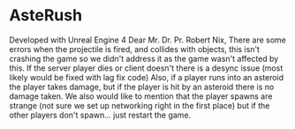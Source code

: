 # AsteRush

Developed with Unreal Engine 4
Dear Mr. Dr. Pr. Robert Nix,
There are some errors when the projectile is fired, and collides with objects, this isn't crashing the game so we didn't address it as the game wasn't affected by this.  If the server player dies or client doesn't there is a desync issue (most likely would be fixed with lag fix code) Also, if a player runs into an asteroid the player takes damage, but if the player is hit by an asteroid there is no damage taken. We also would like to mention that the player spawns are strange (not sure we set up networking right in the first place) but if the other players don't spawn... just restart the game.
